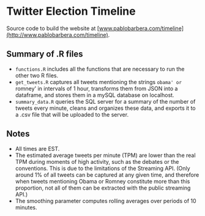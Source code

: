 Twitter Election Timeline
=============

Source code to build the website at [www.pablobarbera.com/timeline](http://www.pablobarbera.com/timeline).

Summary of .R files
-------

* `functions.R` includes all the functions that are necessary to run the other two R files.
* `get_tweets.R` captures all tweets mentioning the strings `obama' or `romney' in intervals of 1 hour, transforms them from JSON into a dataframe, and stores them in a mySQL database on localhost.
* `summary_data.R` queries the SQL server for a summary of the number of tweets every minute, cleans and organizes these data, and exports it to a .csv file that will be uploaded to the server.

Notes
-------

* All times are EST.
* The estimated average tweets per minute (TPM) are lower than the real TPM during moments of high activity, such as the debates or the conventions. This is due to the limitations of the Streaming API. (Only around 1% of all tweets can be captured at any given time, and therefore when tweets mentioning Obama or Romney constitute more than this proportion, not all of them can be extracted with the public streaming API.)
* The smoothing parameter computes rolling averages over periods of 10 minutes.